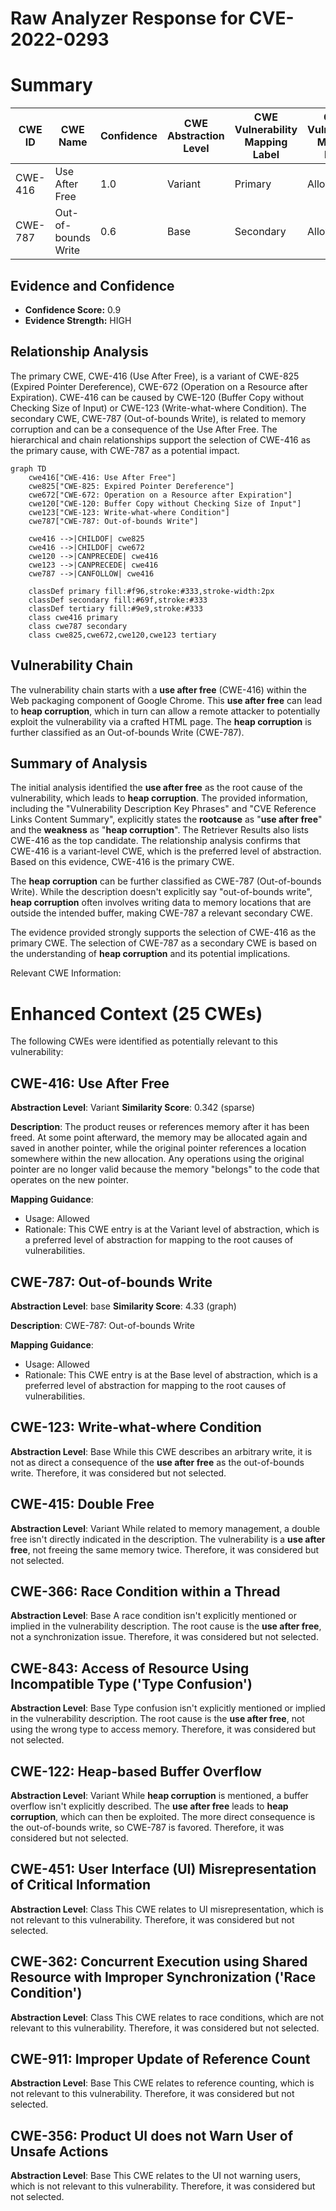 # Raw Analyzer Response for CVE-2022-0293

# Summary
| CWE ID | CWE Name | Confidence | CWE Abstraction Level | CWE Vulnerability Mapping Label | CWE-Vulnerability Mapping Notes |
|---|---|---|---|---|---|
| CWE-416 | Use After Free | 1.0 | Variant | Primary | Allowed |
| CWE-787 | Out-of-bounds Write | 0.6 | Base | Secondary | Allowed |

## Evidence and Confidence

*   **Confidence Score:** 0.9
*   **Evidence Strength:** HIGH

## Relationship Analysis
The primary CWE, CWE-416 (Use After Free), is a variant of CWE-825 (Expired Pointer Dereference), CWE-672 (Operation on a Resource after Expiration). CWE-416 can be caused by CWE-120 (Buffer Copy without Checking Size of Input) or CWE-123 (Write-what-where Condition). The secondary CWE, CWE-787 (Out-of-bounds Write), is related to memory corruption and can be a consequence of the Use After Free. The hierarchical and chain relationships support the selection of CWE-416 as the primary cause, with CWE-787 as a potential impact.

```mermaid
graph TD
    cwe416["CWE-416: Use After Free"]
    cwe825["CWE-825: Expired Pointer Dereference"]
    cwe672["CWE-672: Operation on a Resource after Expiration"]
    cwe120["CWE-120: Buffer Copy without Checking Size of Input"]
    cwe123["CWE-123: Write-what-where Condition"]
    cwe787["CWE-787: Out-of-bounds Write"]
    
    cwe416 -->|CHILDOF| cwe825
    cwe416 -->|CHILDOF| cwe672
    cwe120 -->|CANPRECEDE| cwe416
    cwe123 -->|CANPRECEDE| cwe416
    cwe787 -->|CANFOLLOW| cwe416
    
    classDef primary fill:#f96,stroke:#333,stroke-width:2px
    classDef secondary fill:#69f,stroke:#333
    classDef tertiary fill:#9e9,stroke:#333
    class cwe416 primary
    class cwe787 secondary
    class cwe825,cwe672,cwe120,cwe123 tertiary
```

## Vulnerability Chain
The vulnerability chain starts with a **use after free** (CWE-416) within the Web packaging component of Google Chrome. This **use after free** can lead to **heap corruption**, which in turn can allow a remote attacker to potentially exploit the vulnerability via a crafted HTML page. The **heap corruption** is further classified as an Out-of-bounds Write (CWE-787).

## Summary of Analysis
The initial analysis identified the **use after free** as the root cause of the vulnerability, which leads to **heap corruption**. The provided information, including the "Vulnerability Description Key Phrases" and "CVE Reference Links Content Summary", explicitly states the **rootcause** as "**use after free**" and the **weakness** as "**heap corruption**". The Retriever Results also lists CWE-416 as the top candidate. The relationship analysis confirms that CWE-416 is a variant-level CWE, which is the preferred level of abstraction. Based on this evidence, CWE-416 is the primary CWE.

The **heap corruption** can be further classified as CWE-787 (Out-of-bounds Write). While the description doesn't explicitly say "out-of-bounds write", **heap corruption** often involves writing data to memory locations that are outside the intended buffer, making CWE-787 a relevant secondary CWE.

The evidence provided strongly supports the selection of CWE-416 as the primary CWE. The selection of CWE-787 as a secondary CWE is based on the understanding of **heap corruption** and its potential implications.

Relevant CWE Information:

# Enhanced Context (25 CWEs)
The following CWEs were identified as potentially relevant to this vulnerability:

## CWE-416: Use After Free
**Abstraction Level**: Variant
**Similarity Score**: 0.342 (sparse)

**Description**:
The product reuses or references memory after it has been freed. At some point afterward, the memory may be allocated again and saved in another pointer, while the original pointer references a location somewhere within the new allocation. Any operations using the original pointer are no longer valid because the memory "belongs" to the code that operates on the new pointer.

**Mapping Guidance**:
- Usage: Allowed
- Rationale: This CWE entry is at the Variant level of abstraction, which is a preferred level of abstraction for mapping to the root causes of vulnerabilities.

## CWE-787: Out-of-bounds Write
**Abstraction Level**: base
**Similarity Score**: 4.33 (graph)

**Description**:
CWE-787: Out-of-bounds Write

**Mapping Guidance**:
- Usage: Allowed
- Rationale: This CWE entry is at the Base level of abstraction, which is a preferred level of abstraction for mapping to the root causes of vulnerabilities.

## CWE-123: Write-what-where Condition
**Abstraction Level**: Base
While this CWE describes an arbitrary write, it is not as direct a consequence of the **use after free** as the out-of-bounds write. Therefore, it was considered but not selected.

## CWE-415: Double Free
**Abstraction Level**: Variant
While related to memory management, a double free isn't directly indicated in the description. The vulnerability is a **use after free**, not freeing the same memory twice. Therefore, it was considered but not selected.

## CWE-366: Race Condition within a Thread
**Abstraction Level**: Base
A race condition isn't explicitly mentioned or implied in the vulnerability description. The root cause is the **use after free**, not a synchronization issue. Therefore, it was considered but not selected.

## CWE-843: Access of Resource Using Incompatible Type ('Type Confusion')
**Abstraction Level**: Base
Type confusion isn't explicitly mentioned or implied in the vulnerability description. The root cause is the **use after free**, not using the wrong type to access memory. Therefore, it was considered but not selected.

## CWE-122: Heap-based Buffer Overflow
**Abstraction Level**: Variant
While **heap corruption** is mentioned, a buffer overflow isn't explicitly described. The **use after free** leads to **heap corruption**, which can then be exploited. The more direct consequence is the out-of-bounds write, so CWE-787 is favored. Therefore, it was considered but not selected.

## CWE-451: User Interface (UI) Misrepresentation of Critical Information
**Abstraction Level**: Class
This CWE relates to UI misrepresentation, which is not relevant to this vulnerability. Therefore, it was considered but not selected.

## CWE-362: Concurrent Execution using Shared Resource with Improper Synchronization ('Race Condition')
**Abstraction Level**: Class
This CWE relates to race conditions, which are not relevant to this vulnerability. Therefore, it was considered but not selected.

## CWE-911: Improper Update of Reference Count
**Abstraction Level**: Base
This CWE relates to reference counting, which is not relevant to this vulnerability. Therefore, it was considered but not selected.

## CWE-356: Product UI does not Warn User of Unsafe Actions
**Abstraction Level**: Base
This CWE relates to the UI not warning users, which is not relevant to this vulnerability. Therefore, it was considered but not selected.
